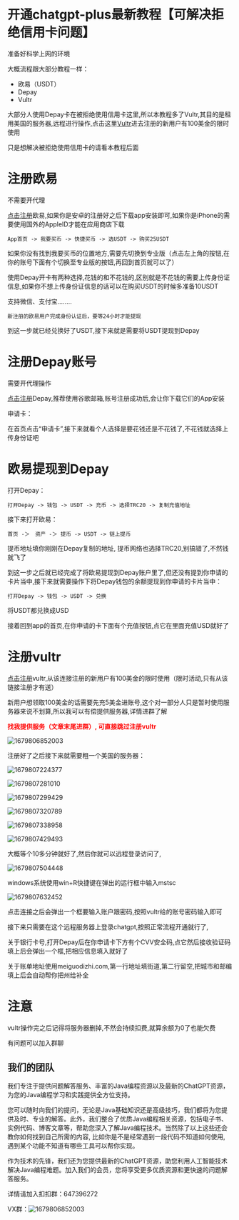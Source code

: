 # 开通chatgpt-plus最新教程【可解决拒绝信用卡问题】

准备好科学上网的环境

大概流程跟大部分教程一样：

- 欧易（USDT）
- Depay
- Vultr

大部分人使用Depay卡在被拒绝使用信用卡这里,所以本教程多了Vultr,其目的是租用美国的服务器,远程进行操作,点击这里[Vultr](https://www.vultr.com/?ref=9028686-8H)进去注册的新用户有100美金的限时使用

只是想解决被拒绝使用信用卡的请看本教程后面

# 注册欧易

不需要开代理

[点击注册](https://www.cnouyi.care/cn/join/76029553)欧易,如果你是安卓的注册好之后下载app安装即可,如果你是iPhone的需要使用国外的AppleID才能在应用商店下载

```
App首页 -> 我要买币 -> 快捷买币 -> 选USDT -> 购买25USDT
```

如果你没有找到我要买币的位置地方,需要先切换到专业版（点击左上角的按钮,在你的账号下面有个切换至专业版的按钮,再回到首页就可以了）

使用Depay开卡有两种选择,花钱的和不花钱的,区别就是不花钱的需要上传身份证信息,如果你不想上传身份证信息的话可以在购买USDT的时候多准备10USDT

支持微信、支付宝........

```
新注册的欧易用户完成身份认证后，要等24小时才能提现
```

到这一步就已经兑换好了USDT,接下来就是需要将USDT提现到Depay

# 注册Depay账号

需要开代理操作

[点击注册](https://depay.depay.one/web-app/register-h5?invitCode=121606&lang=zh-cn)Depay,推荐使用谷歌邮箱,账号注册成功后,会让你下载它们的App安装

申请卡：

在首页点击“申请卡”,接下来就看个人选择是要花钱还是不花钱了,不花钱就选择上传身份证吧

# 欧易提现到Depay

打开Depay：

```
打开Depay -> 钱包 -> USDT -> 充币 -> 选择TRC20 -> 复制充值地址
```

接下来打开欧易：

```
首页 -＞　资产 -＞ 提币 -> USDT -> 链上提币
```

提币地址填你刚刚在Depay复制的地址, 提币网络也选择TRC20,别搞错了,不然钱就飞了

到这一步之后就已经完成了将欧易提现到Depay账户里了,但还没有提到你申请的卡片当中,接下来就需要操作下将Depay钱包的余额提现到你申请的卡片当中：

```
打开Depay -> 钱包 -> USDT -> 兑换
```

将USDT都兑换成USD

接着回到app的首页,在你申请的卡下面有个充值按钮,点它在里面充值USD就好了

# 注册vultr

[点击注册](https://www.vultr.com/?ref=9028686-8H)vultr,从该连接注册的新用户有100美金的限时使用（限时活动,只有从该链接注册才有送）

新用户想领取100美金的话需要先充5美金进账号,这个对一部分人只是暂时使用服务器来说不划算,所以我可以有偿提供服务器,详情进群了解

<div style="color: red;font-weight: 700;">找我提供服务（文章末尾进群）, 可直接跳过注册vultr</div>

![1679806852003](./img/1679806852003.png)

注册好了之后接下来就需要粗一个美国的服务器：

![1679807224377](./img/1679807224377.png)

![1679807281010](./img/1679807281010.png)

![1679807299429](./img/1679807299429.png)

![1679807320789](./img/1679807320789.png)

![1679807338958](./img/1679807338958.png)

![1679807429493](./img/1679807429493.png)

大概等个10多分钟就好了,然后你就可以远程登录访问了,

![1679807504448](./img/1679807504448.png)

windows系统使用win+R快捷键在弹出的运行框中输入mstsc

![1679807632452](./img/1679807632452.png)

点击连接之后会弹出一个框要输入账户跟密码,按照vultr给的账号密码输入即可

接下来只需要在这个远程服务器上登录chatgpt,按照正常流程开通就行了,

关于银行卡号,打开Depay后在你申请卡下方有个CVV安全码,点它然后接收验证码填上后会弹出一个框,把相应信息填入就好了

关于账单地址使用meiguodizhi.com,第一行地址填街道,第二行留空,把城市和邮编填上后会自动帮你把州给补全

# 注意

vultr操作完之后记得将服务器删掉,不然会持续扣费,就算余额为0了也能欠费

有问题可以加入群聊

## 我们的团队

我们专注于提供问题解答服务、丰富的Java编程资源以及最新的ChatGPT资源，为您的Java编程学习和实践提供全方位支持。

您可以随时向我们的提问，无论是Java基础知识还是高级技巧，我们都将为您提供及时、专业的解答。此外，我们整合了优质Java编程相关资源，包括电子书、实例代码、博客文章等，帮助您深入了解Java编程技术。当然除了以上这些还会教你如何找到自己所需的内容, 比如你是不是经常遇到一段代码不知道如何使用, 遇到某个功能不知道有哪些工具可以帮你实现。

作为技术的先锋，我们还为您提供最新的ChatGPT资源，助您利用人工智能技术解决Java编程难题。加入我们的会员，您将享受更多优质资源和更快速的问题解答服务。

详情请加入扣扣群：647396272

VX群：![1679806852003](./img/111.jpg)